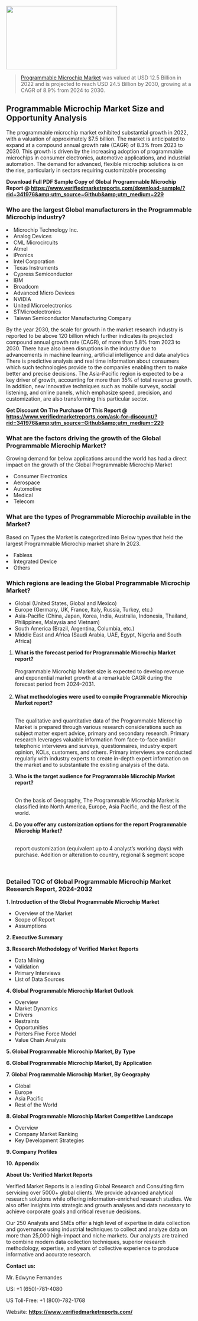 <img src="https://ffe5etoiles.com/wp-content/uploads/2024/12/MST1-300x171.png" alt="" width="300" height="171" class="alignnone size-medium wp-image-20088" /><blockquote><p><p><a href="https://www.verifiedmarketreports.com/download-sample/?rid=341976&utm_source=Github&utm_medium=229" target="_blank">Programmable Microchip Market</a> was valued at USD 12.5 Billion in 2022 and is projected to reach USD 24.5 Billion by 2030, growing at a CAGR of 8.9% from 2024 to 2030.</p></blockquote><p><h2>Programmable Microchip Market Size and Opportunity Analysis</h2><p>The programmable microchip market exhibited substantial growth in 2022, with a valuation of approximately $7.5 billion. The market is anticipated to expand at a compound annual growth rate (CAGR) of 8.3% from 2023 to 2030. This growth is driven by the increasing adoption of programmable microchips in consumer electronics, automotive applications, and industrial automation. The demand for advanced, flexible microchip solutions is on the rise, particularly in sectors requiring customizable processing</p><p class=""><strong>Download Full PDF Sample Copy of Global Programmable Microchip Report @ <a href="https://www.verifiedmarketreports.com/download-sample/?rid=341976&amp;utm_source=Github&amp;utm_medium=229" target="_blank">https://www.verifiedmarketreports.com/download-sample/?rid=341976&amp;utm_source=Github&amp;utm_medium=229</a></strong></p><h3 id="" class="">Who are the largest Global manufacturers in the Programmable Microchip industry?</h3><p><li>Microchip Technology Inc.</li><li> Analog Devices</li><li> CML Microcircuits</li><li> Atmel</li><li> iPronics</li><li> Intel Corporation</li><li> Texas Instruments</li><li> Cypress Semiconductor</li><li> IBM</li><li> Broadcom</li><li> Advanced Micro Devices</li><li> NVIDIA</li><li> United Microelectronics</li><li> STMicroelectronics</li><li> Taiwan Semiconductor Manufacturing Company</li></p><div class=""><div class="" dir="" data-message-author-role="" data-message-id="" data-message-model-slug=""><div class=""><div class=""><div class=""><div class="" dir="" data-message-author-role="" data-message-id="" data-message-model-slug=""><div class=""><div class=""><p>By the year 2030, the scale for growth in the market research industry is reported to be above 120 billion which further indicates its projected compound annual growth rate (CAGR), of more than 5.8% from 2023 to 2030. There have also been disruptions in the industry due to advancements in machine learning, artificial intelligence and data analytics There is predictive analysis and real time information about consumers which such technologies provide to the companies enabling them to make better and precise decisions. The Asia-Pacific region is expected to be a key driver of growth, accounting for more than 35% of total revenue growth. In addition, new innovative techniques such as mobile surveys, social listening, and online panels, which emphasize speed, precision, and customization, are also transforming this particular sector.</p><p><strong>Get Discount On The Purchase Of This Report @&nbsp; <a href="https://www.verifiedmarketreports.com/ask-for-discount/?rid=341976&amp;utm_source=Github&amp;utm_medium=229" target="_blank">https://www.verifiedmarketreports.com/ask-for-discount/?rid=341976&amp;utm_source=Github&amp;utm_medium=229</a></strong></p></div></div></div></div></div></div></div></div><h3 id="" class="">What are the factors driving the growth of the Global Programmable Microchip Market?</h3><p id="" class="">Growing demand for below applications around the world has had a direct impact on the growth of the Global Programmable Microchip Market</p><p id="" class=""><li>Consumer Electronics</li><li> Aerospace</li><li> Automotive</li><li> Medical</li><li> Telecom</li></p><h3 id="" class="">What are the types of Programmable Microchip available in the Market?</h3><p id="" class="">Based on Types the Market is categorized into Below types that held the largest Programmable Microchip market share In 2023.</p><p id="" class=""><li>Fabless</li><li> Integrated Device</li><li> Others</li></p><h3 id="" class="">Which regions are leading the Global Programmable Microchip Market?</h3><ul><li>Global (United States, Global and Mexico)</li><li>Europe (Germany, UK, France, Italy, Russia, Turkey, etc.)</li><li>Asia-Pacific (China, Japan, Korea, India, Australia, Indonesia, Thailand, Philippines, Malaysia and Vietnam)</li><li>South America (Brazil, Argentina, Columbia, etc.)</li><li>Middle East and Africa (Saudi Arabia, UAE, Egypt, Nigeria and South Africa)</li></ul><p><ol><li><strong>What is the forecast period for Programmable Microchip Market report?<br /></strong><br /><span data-sheets-root="1" data-sheets-value="{&quot;1&quot;:2,&quot;2&quot;:&quot;XXXX size is expected to develop revenue and exponential market growth at a remarkable CAGR during the forecast period from 2024&ndash;2030.&quot;}" data-sheets-userformat="{&quot;2&quot;:12674,&quot;4&quot;:{&quot;1&quot;:2,&quot;2&quot;:16776960},&quot;10&quot;:2,&quot;11&quot;:0,&quot;15&quot;:&quot;Arial&quot;,&quot;16&quot;:12}">Programmable Microchip Market size is expected to develop revenue and exponential market growth at a remarkable CAGR during the forecast period from 2024&ndash;2031.</span><br /><br /></li><li><strong>What methodologies were used to compile Programmable Microchip Market report?<br /><br /></strong><p>The qualitative and quantitative data of the&nbsp;Programmable Microchip Market is prepared through various research considerations such as subject matter expert advice, primary and secondary research. Primary research leverages valuable information from face-to-face and/or telephonic interviews and surveys, questionnaires, industry expert opinion, KOLs, customers, and others. Primary interviews are conducted regularly with industry experts to create in-depth expert information on the market and to substantiate the existing analysis of the data.&nbsp;</p></li><li><strong>Who is the target audience for Programmable Microchip Market report?<br /><br /></strong><p>On the basis of Geography, The&nbsp;Programmable Microchip Market is classified into North America, Europe, Asia Pacific, and the Rest of the world.</p></li><li><strong>Do you offer any customization options for the report Programmable Microchip Market?<br /><br /></strong><p>report customization (equivalent up to 4 analyst&rsquo;s working days) with purchase. Addition or alteration to country, regional &amp; segment scope</p><p>&nbsp;</p></li></ol></p><h3 id="" class="">Detailed TOC of Global Programmable Microchip Market Research Report, 2024-2032</h3><p id="" class=""><strong>1. Introduction of the Global Programmable Microchip Market</strong></p><ul><li>Overview of the Market</li><li>Scope of Report</li><li>Assumptions</li></ul><p id="" class=""><strong>2. Executive Summary</strong></p><p id="" class=""><strong>3. Research Methodology of&nbsp;Verified Market Reports</strong></p><ul><li>Data Mining</li><li>Validation</li><li>Primary Interviews</li><li>List of Data Sources</li></ul><p id="" class=""><strong>4. Global Programmable Microchip Market Outlook</strong></p><ul><li>Overview</li><li>Market Dynamics</li><li>Drivers</li><li>Restraints</li><li>Opportunities</li><li>Porters Five Force Model</li><li>Value Chain Analysis</li></ul><p id="" class=""><strong>5. Global Programmable Microchip Market, By&nbsp;Type</strong></p><p id="" class=""><strong>6. Global Programmable Microchip Market, By Application</strong></p><p id="" class=""><strong>7. Global Programmable Microchip Market, By Geography</strong></p><ul><li>Global</li><li>Europe</li><li>Asia Pacific</li><li>Rest of the World</li></ul><p id="" class=""><strong>8. Global Programmable Microchip Market Competitive Landscape</strong></p><ul><li>Overview</li><li>Company Market Ranking</li><li>Key Development Strategies</li></ul><p id="" class=""><strong>9. Company Profiles</strong></p><p id="" class=""><strong>10. Appendix</strong></p><p id="" class=""><strong>About Us: Verified Market Reports</strong></p><p id="" class="">Verified Market Reports is a leading Global Research and Consulting firm servicing over 5000+ global clients. We provide advanced analytical research solutions while offering information-enriched research studies. We also offer insights into strategic and growth analyses and data necessary to achieve corporate goals and critical revenue decisions.</p><p id="" class="">Our 250 Analysts and SMEs offer a high level of expertise in data collection and governance using industrial techniques to collect and analyze data on more than 25,000 high-impact and niche markets. Our analysts are trained to combine modern data collection techniques, superior research methodology, expertise, and years of collective experience to produce informative and accurate research.</p><p id="" class=""><strong>Contact us:</strong></p><p id="" class="">Mr. Edwyne Fernandes</p><p id="" class="">US: +1 (650)-781-4080</p><p id="" class="">US Toll-Free: +1 (800)-782-1768</p><p id="" class="">Website: <a target="" data-test-app-aware-link=""><strong>https://www.verifiedmarketreports.com/</strong></a></p>
